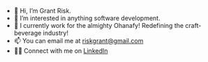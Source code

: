 - 👋 Hi, I’m Grant Risk.
- 👀 I’m interested in anything software development.
- 🌱 I currently work for the almighty Ohanafy! Redefining the craft-beverage industry! 
- 📫 You can email me at riskgrant@gmail.com
- 👨‍💻 Connect with me on [LinkedIn](https://www.linkedin.com/in/grantrisk/)

<!---
grantrisk/grantrisk is a ✨ special ✨ repository because its `README.md` (this file) appears on your GitHub profile.
You can click the Preview link to take a look at your changes.
--->
